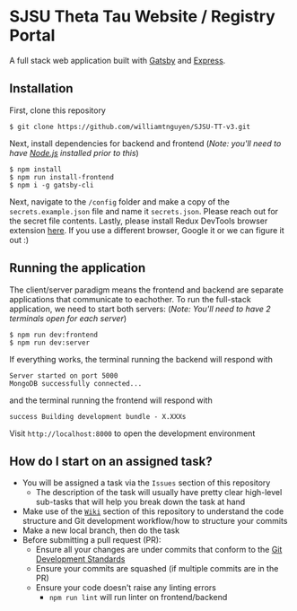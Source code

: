 # SJSU Theta Tau Website / Registry Portal

A full stack web application built with [Gatsby](https://github.com/gatsbyjs/gatsby) and [Express](https://github.com/expressjs/express).

## Installation

First, clone this repository

```
$ git clone https://github.com/williamtnguyen/SJSU-TT-v3.git
```

Next, install dependencies for backend and frontend (_Note: you'll need to have [Node.js](https://nodejs.org/en/) installed prior to this_)

```
$ npm install
$ npm run install-frontend
$ npm i -g gatsby-cli
```

Next, navigate to the `/config` folder and make a copy of the `secrets.example.json` file and name it `secrets.json`. Please reach out for the secret file contents.
Lastly, please install Redux DevTools browser extension [here](https://chrome.google.com/webstore/detail/redux-devtools/lmhkpmbekcpmknklioeibfkpmmfibljd?hl=en). If you use a different browser, Google it or we can figure it out :)

## Running the application

The client/server paradigm means the frontend and backend are separate applications that communicate to eachother. To run the full-stack application, we need to start both servers:
(_Note: You'll need to have 2 terminals open for each server_)

```
$ npm run dev:frontend
$ npm run dev:server
```

If everything works, the terminal running the backend will respond with

```
Server started on port 5000
MongoDB successfully connected...
```

and the terminal running the frontend will respond with

```
success Building development bundle - X.XXXs
```

Visit `http://localhost:8000` to open the development environment

## How do I start on an assigned task?

- You will be assigned a task via the `Issues` section of this repository
  - The description of the task will usually have pretty clear high-level sub-tasks that will help you break down the task at hand
- Make use of the [`Wiki`](https://github.com/williamtnguyen/SJSU-TT-v3/wiki) section of this repository to understand the code structure and Git development workflow/how to structure your commits
- Make a new local branch, then do the task
- Before submitting a pull request (PR):
  - Ensure all your changes are under commits that conform to the [Git Development Standards](https://github.com/williamtnguyen/SJSU-TT-v3/wiki/Git-Development-Standards)
  - Ensure your commits are squashed (if multiple commits are in the PR)
  - Ensure your code doesn't raise any linting errors
    - `npm run lint` will run linter on frontend/backend
